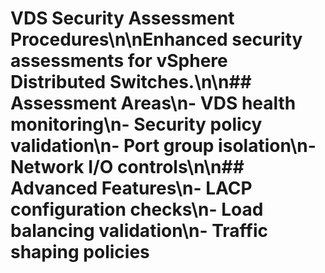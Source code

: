 # VDS Security Assessment Procedures\n\nEnhanced security assessments for vSphere Distributed Switches.\n\n## Assessment Areas\n- VDS health monitoring\n- Security policy validation\n- Port group isolation\n- Network I/O controls\n\n## Advanced Features\n- LACP configuration checks\n- Load balancing validation\n- Traffic shaping policies
